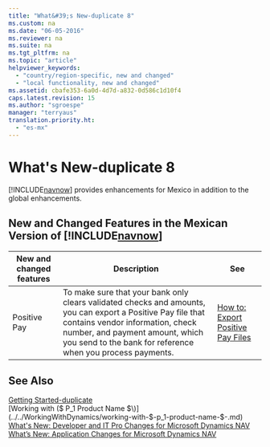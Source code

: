 ```yaml
---
title: "What&#39;s New-duplicate 8"
ms.custom: na
ms.date: "06-05-2016"
ms.reviewer: na
ms.suite: na
ms.tgt_pltfrm: na
ms.topic: "article"
helpviewer_keywords: 
  - "country/region-specific, new and changed"
  - "local functionality, new and changed"
ms.assetid: cbafe353-6a0d-4d7d-a832-0d586c1d10f4
caps.latest.revision: 15
ms.author: "sgroespe"
manager: "terryaus"
translation.priority.ht: 
  - "es-mx"
---
```

# What&#39;s New-duplicate 8
[!INCLUDE[navnow](../../ApplicationDesign/includes/navnow_md.md)] provides enhancements for Mexico in addition to the global enhancements.  
  
## New and Changed Features in the Mexican Version of [!INCLUDE[navnow](../../ApplicationDesign/includes/navnow_md.md)]  
  
|New and changed features|Description|See|  
|------------------------------|-----------------|---------|  
|Positive Pay|To make sure that your bank only clears validated checks and amounts, you can export a Positive Pay file that contains vendor information, check number, and payment amount, which you send to the bank for reference when you process payments.|[How to: Export Positive Pay Files](../../LocalFunctionalityForMicrosoftDynamicsNav2016/Canada/how-to-export-positive-pay-files.md)|  
  
## See Also  
 [Getting Started\-duplicate](../../GettingStarted/getting-started-duplicate.md)   
 [Working with \($ P\_1 Product Name $\)](../../WorkingWithDynamics/working-with-$-p_1-product-name-$-.md)   
 [What's New: Developer and IT Pro Changes for Microsoft Dynamics NAV](../Topic/What's%20New:%20Developer%20and%20IT%20Pro%20Changes%20for%20Microsoft%20Dynamics%20NAV.md)   
 [What’s New: Application Changes for Microsoft Dynamics NAV](../../GettingStarted/what’s-new-application-changes-for-microsoft-dynamics-nav.md)